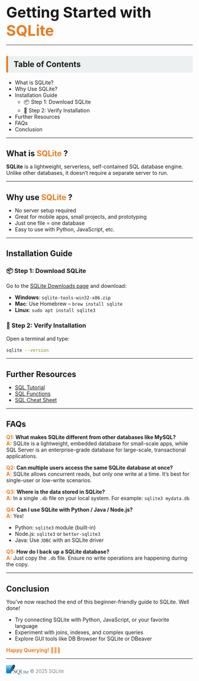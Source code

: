 <h1 style="font-size: 2.5rem; margin-bottom: 0; border:none;">
    <span>Getting Started with </span>
    <span style="color:#e67e22;">SQLite</span>
  </h1>

---


<h2 style=" padding: 10px 15px; background-color:#ecf0f1; border-left: 5px solid #e67e22; border-radius: 4px;">Table of Contents</h2>
<ul>
    <li><a style="text-decoration:none" href="#what">What is SQLite?</a></li>
    <li><a style="text-decoration:none" href="#why">Why Use SQLite?</a></li>
    <li><a style="text-decoration:none" href="#install"> Installation Guide</a>
      <ul>
        <li><a style="text-decoration:none" href="#-step-1-download-sqlite">📦 Step 1: Download SQLite</a></li>
        <li><a style="text-decoration:none" href="#-step-2-verify-installation">🔽 Step 2: Verify Installation</a></li>
      </ul>
    </li>
    <li><a style="text-decoration:none" href="#reso">Further Resources</a></li>
    <li><a style="text-decoration:none" href="#faqs">FAQs</a></li>
    <li><a style="text-decoration:none" href="#conclusion">Conclusion</a></li>
  </ul>

---

<h2 id="what" style="margin-bottom: 0; border:none;">
    <span>What is </span>
    <span style="color:#e67e22;">SQLite</span>
    <span>?</span>
  </h2>

**SQLite** is a lightweight, serverless, self-contained SQL database engine. Unlike other databases, it doesn’t require a separate server to run.

---

<h2 id="why" style="margin-bottom: 0; border:none;">
    <span>Why use</span>
    <span style="color:#e67e22;">SQLite</span>
    <span>?</span>
  </h2>

- No server setup required  
- Great for mobile apps, small projects, and prototyping  
- Just one file = one database  
- Easy to use with Python, JavaScript, etc.

---

<h2 id="install" style="margin-bottom: 0; border:none;">
    <span>Installation Guide </span>
  </h2>

### 📦 Step 1: Download SQLite

Go to the [SQLite Downloads page](https://www.sqlite.org/download.html) and download:

- **Windows**: `sqlite-tools-win32-x86.zip`  
- **Mac**: Use Homebrew – `brew install sqlite`  
- **Linux**: `sudo apt install sqlite3`

### 🔽 Step 2: Verify Installation

Open a terminal and type:  
```bash 
sqlite --version
```

---

<h2 id="reso" style="margin-bottom: 0; border:none;">
    <span>Further Resources </span>
  </h2>

- [SQL Tutorial](https://www.sqltutorial.org/)
- [SQL Functions](https://www.sqltutorial.org/sql-aggregate-functions/)
- [SQL Cheat Sheet](https://www.sqltutorial.org/sql-cheat-sheet/)

---

<h2 id="faqs" style="margin-bottom: 0; border:none;">
    <span>FAQs</span>
  </h2>

<b><span style="color:#e67e22;">Q1:</span>
What makes SQLite different from other databases like MySQL?</b>  
**<span style="color:#e67e22;">A:</span>** 
SQLite is a lightweight, embedded database for small-scale apps, while SQL Server is an enterprise-grade database for large-scale, transactional applications.

<b><span style="color:#e67e22;">Q2:</span> Can multiple users access the same SQLite database at once?</b>  
**<span style="color:#e67e22;">A:</span>** 
SQLite allows concurrent reads, but only one write at a time. It’s best for single-user or low-write scenarios.

<b><span style="color:#e67e22;">Q3:</span>
Where is the data stored in SQLite?</b>  
**<span style="color:#e67e22;">A:</span>** 
In a single `.db` file on your local system. 
For example: `sqlite3 mydata.db`

<b><span style="color:#e67e22;">Q4:</span>
Can I use SQLite with Python / Java / Node.js?</b>  
**<span style="color:#e67e22;">A:</span>** 
Yes!  
- Python: `sqlite3` module (built-in)  
- Node.js: `sqlite3` or `better-sqlite3`  
- Java: Use `JDBC` with an SQLite driver

<b><span style="color:#e67e22;">Q5:</span>
How do I back up a SQLite database?</b>  
**<span style="color:#e67e22;">A:</span>** 
Just copy the `.db` file. Ensure no write operations are happening during the copy.

---

<h2 id="conclusion" style="margin-bottom: 0; border:none;">
    <span>Conclusion</span>
  </h2>

You’ve now reached the end of this beginner-friendly guide to SQLite. Well done!

- Try connecting SQLite with Python, JavaScript, or your favorite language  
- Experiment with joins, indexes, and complex queries  
- Explore GUI tools like DB Browser for SQLite or DBeaver

<b><span style="color:#e67e22;">Happy Querying! 👨🏽‍💻</span></b>

---

<img src="sql.png" alt="SQLite logo" style="height: 30px; vertical-align:-0.4em;">
<span style="font-size: 13px; color: grey;">© 2025 SQLite</span>